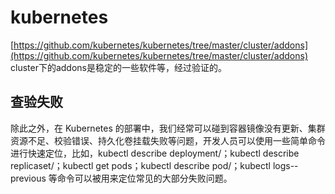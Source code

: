 # kubernetes

[https://github.com/kubernetes/kubernetes/tree/master/cluster/addons](https://github.com/kubernetes/kubernetes/tree/master/cluster/addons) cluster下的addons是稳定的一些软件等，经过验证的。

## 查验失败

除此之外，在 Kubernetes 的部署中，我们经常可以碰到容器镜像没有更新、集群资源不足、校验错误、持久化卷挂载失败等问题，开发人员可以使用一些简单命令进行快速定位，比如，kubectl describe deployment/；kubectl describe replicaset/；kubectl get pods；kubectl describe pod/；kubectl logs--previous 等命令可以被用来定位常见的大部分失败问题。

